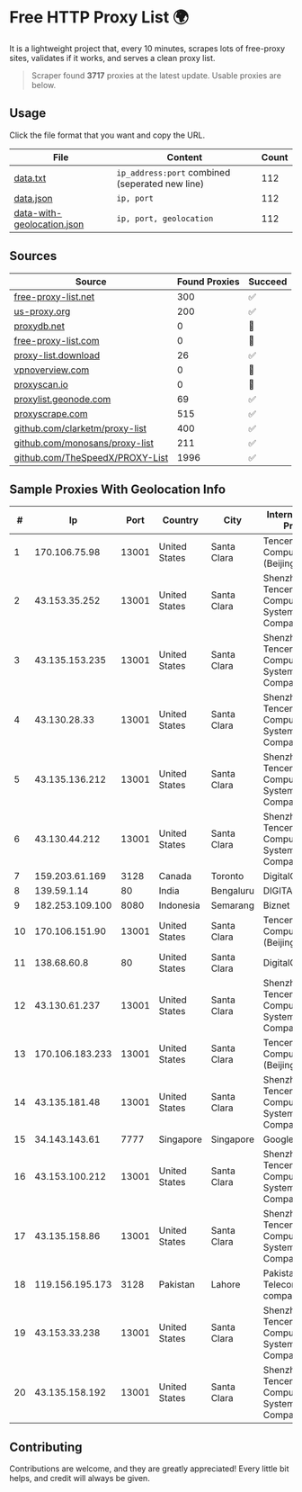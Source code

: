 
# Free HTTP Proxy List 🌍

It is a lightweight project that, every 10 minutes, scrapes lots of free-proxy sites, validates if it works, and serves a clean proxy list.


> Scraper found **3717** proxies at the latest update. Usable proxies are below.

## Usage

Click the file format that you want and copy the URL.


|File|Content|Count|
|----|-------|-----|
|[data.txt](https://raw.githubusercontent.com/themiralay/Proxy-List-World/master/data.txt)|`ip_address:port` combined (seperated new line)|112|
|[data.json](https://raw.githubusercontent.com/themiralay/Proxy-List-World/master/data.json)|`ip, port`|112|
|[data-with-geolocation.json](https://raw.githubusercontent.com/themiralay/Proxy-List-World/master/data-with-geolocation.json)|`ip, port, geolocation`|112|

## Sources

|Source|Found Proxies|Succeed|
|------|-------------|-------|
|[free-proxy-list.net](https://free-proxy-list.net)|300|✅|
|[us-proxy.org](https://www.us-proxy.org)|200|✅|
|[proxydb.net](http://proxydb.net)|0|🚫|
|[free-proxy-list.com](https://free-proxy-list.com/?page=&port=&type%5B%5D=http&type%5B%5D=https&up_time=0&search=Search)|0|🚫|
|[proxy-list.download](https://www.proxy-list.download/HTTP)|26|✅|
|[vpnoverview.com](https://vpnoverview.com/privacy/anonymous-browsing/free-proxy-servers)|0|🚫|
|[proxyscan.io](https://www.proxyscan.io)|0|🚫|
|[proxylist.geonode.com](https://proxylist.geonode.com/api/proxy-list?limit=300&page=1&sort_by=lastChecked&sort_type=desc&protocols=http,https)|69|✅|
|[proxyscrape.com](https://api.proxyscrape.com/v2/?request=displayproxies&protocol=http&timeout=10000&country=all&ssl=all&anonymity=all)|515|✅|
|[github.com/clarketm/proxy-list](https://raw.githubusercontent.com/clarketm/proxy-list/master/proxy-list-raw.txt)|400|✅|
|[github.com/monosans/proxy-list](https://raw.githubusercontent.com/monosans/proxy-list/main/proxies/http.txt)|211|✅|
|[github.com/TheSpeedX/PROXY-List](https://raw.githubusercontent.com/TheSpeedX/PROXY-List/master/http.txt)|1996|✅|


## Sample Proxies With Geolocation Info

|#|Ip|Port|Country|City|Internet Service Provider|
|-|--|----|-------|----|-------------------------|
|1|170.106.75.98|13001|United States|Santa Clara|Tencent Cloud Computing (Beijing) Co|
|2|43.153.35.252|13001|United States|Santa Clara|Shenzhen Tencent Computer Systems Company Limited|
|3|43.135.153.235|13001|United States|Santa Clara|Shenzhen Tencent Computer Systems Company Limited|
|4|43.130.28.33|13001|United States|Santa Clara|Shenzhen Tencent Computer Systems Company Limited|
|5|43.135.136.212|13001|United States|Santa Clara|Shenzhen Tencent Computer Systems Company Limited|
|6|43.130.44.212|13001|United States|Santa Clara|Shenzhen Tencent Computer Systems Company Limited|
|7|159.203.61.169|3128|Canada|Toronto|DigitalOcean, LLC|
|8|139.59.1.14|80|India|Bengaluru|DIGITALOCEAN|
|9|182.253.109.100|8080|Indonesia|Semarang|Biznet Metronet|
|10|170.106.151.90|13001|United States|Santa Clara|Tencent Cloud Computing (Beijing) Co|
|11|138.68.60.8|80|United States|Santa Clara|DigitalOcean, LLC|
|12|43.130.61.237|13001|United States|Santa Clara|Shenzhen Tencent Computer Systems Company Limited|
|13|170.106.183.233|13001|United States|Santa Clara|Tencent Cloud Computing (Beijing) Co|
|14|43.135.181.48|13001|United States|Santa Clara|Shenzhen Tencent Computer Systems Company Limited|
|15|34.143.143.61|7777|Singapore|Singapore|Google LLC|
|16|43.153.100.212|13001|United States|Santa Clara|Shenzhen Tencent Computer Systems Company Limited|
|17|43.135.158.86|13001|United States|Santa Clara|Shenzhen Tencent Computer Systems Company Limited|
|18|119.156.195.173|3128|Pakistan|Lahore|Pakistan Telecommuication company limited|
|19|43.153.33.238|13001|United States|Santa Clara|Shenzhen Tencent Computer Systems Company Limited|
|20|43.135.158.192|13001|United States|Santa Clara|Shenzhen Tencent Computer Systems Company Limited|



## Contributing

Contributions are welcome, and they are greatly appreciated! Every
little bit helps, and credit will always be given.

